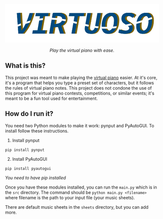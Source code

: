 ![virtuoso](/resources/virtuoso_logo.png)

  

<p  align="center">
	<em>Play the virtual piano with ease.</em>
</p>

  

## What is this?

This project was meant to make playing the [virtual piano](https://virtualpiano.net) easier. At it's core, it's a program that helps you type a preset set of characters, but it follows the rules of virtual piano notes. This project does not condone the use of this program for virtual piano contests, competitions, or similar events; it's meant to be a fun tool used for entertainment.

  

## How do I run it?

You need two Python modules to make it work: pynput and PyAutoGUI. To install follow these instructions.

1. Install pynput

```
pip install pynput
```

2. Install PyAutoGUI

```
pip install pyautogui
```

*You need to have pip installed*

  

Once you have these modules installed, you can run the ```main.py``` which is in the ```src``` directory. The command should be ```python main.py <filename>``` where filename is the path to your input file (your music sheets).

  

There are default music sheets in the ```sheets``` directory, but you can add more.